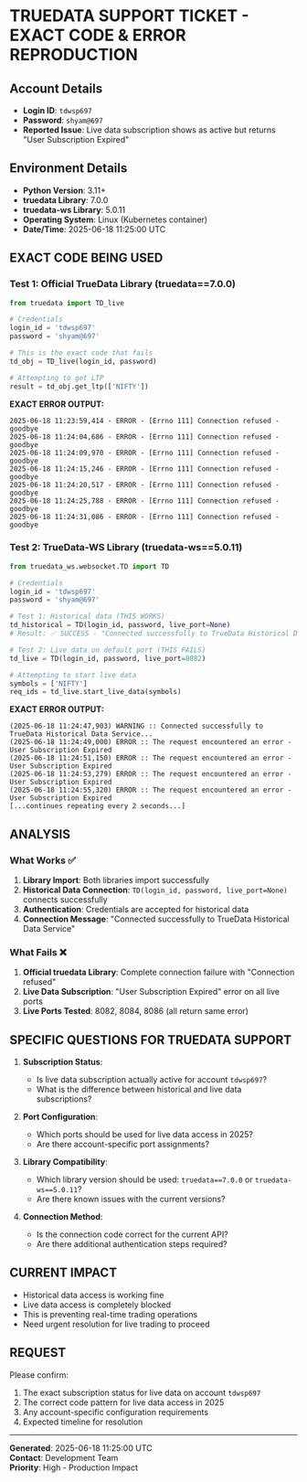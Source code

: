# TRUEDATA SUPPORT TICKET - EXACT CODE & ERROR REPRODUCTION

## Account Details
- **Login ID**: `tdwsp697`
- **Password**: `shyam@697`
- **Reported Issue**: Live data subscription shows as active but returns "User Subscription Expired"

## Environment Details
- **Python Version**: 3.11+
- **truedata Library**: 7.0.0
- **truedata-ws Library**: 5.0.11
- **Operating System**: Linux (Kubernetes container)
- **Date/Time**: 2025-06-18 11:25:00 UTC

## EXACT CODE BEING USED

### Test 1: Official TrueData Library (truedata==7.0.0)

```python
from truedata import TD_live

# Credentials
login_id = 'tdwsp697'
password = 'shyam@697'

# This is the exact code that fails
td_obj = TD_live(login_id, password)

# Attempting to get LTP
result = td_obj.get_ltp(['NIFTY'])
```

**EXACT ERROR OUTPUT:**
```
2025-06-18 11:23:59,414 - ERROR - [Errno 111] Connection refused - goodbye
2025-06-18 11:24:04,686 - ERROR - [Errno 111] Connection refused - goodbye
2025-06-18 11:24:09,970 - ERROR - [Errno 111] Connection refused - goodbye
2025-06-18 11:24:15,246 - ERROR - [Errno 111] Connection refused - goodbye
2025-06-18 11:24:20,517 - ERROR - [Errno 111] Connection refused - goodbye
2025-06-18 11:24:25,788 - ERROR - [Errno 111] Connection refused - goodbye
2025-06-18 11:24:31,086 - ERROR - [Errno 111] Connection refused - goodbye
```

### Test 2: TrueData-WS Library (truedata-ws==5.0.11)

```python
from truedata_ws.websocket.TD import TD

# Credentials
login_id = 'tdwsp697'
password = 'shyam@697'

# Test 1: Historical data (THIS WORKS)
td_historical = TD(login_id, password, live_port=None)
# Result: ✅ SUCCESS - "Connected successfully to TrueData Historical Data Service"

# Test 2: Live data on default port (THIS FAILS)
td_live = TD(login_id, password, live_port=8082)

# Attempting to start live data
symbols = ['NIFTY']
req_ids = td_live.start_live_data(symbols)
```

**EXACT ERROR OUTPUT:**
```
(2025-06-18 11:24:47,903) WARNING :: Connected successfully to TrueData Historical Data Service...
(2025-06-18 11:24:49,000) ERROR :: The request encountered an error - User Subscription Expired
(2025-06-18 11:24:51,150) ERROR :: The request encountered an error - User Subscription Expired
(2025-06-18 11:24:53,279) ERROR :: The request encountered an error - User Subscription Expired
(2025-06-18 11:24:55,320) ERROR :: The request encountered an error - User Subscription Expired
[...continues repeating every 2 seconds...]
```

## ANALYSIS

### What Works ✅
1. **Library Import**: Both libraries import successfully
2. **Historical Data Connection**: `TD(login_id, password, live_port=None)` connects successfully
3. **Authentication**: Credentials are accepted for historical data
4. **Connection Message**: "Connected successfully to TrueData Historical Data Service"

### What Fails ❌
1. **Official truedata Library**: Complete connection failure with "Connection refused"
2. **Live Data Subscription**: "User Subscription Expired" error on all live ports
3. **Live Ports Tested**: 8082, 8084, 8086 (all return same error)

## SPECIFIC QUESTIONS FOR TRUEDATA SUPPORT

1. **Subscription Status**: 
   - Is live data subscription actually active for account `tdwsp697`?
   - What is the difference between historical and live data subscriptions?

2. **Port Configuration**:
   - Which ports should be used for live data access in 2025?
   - Are there account-specific port assignments?

3. **Library Compatibility**:
   - Which library version should be used: `truedata==7.0.0` or `truedata-ws==5.0.11`?
   - Are there known issues with the current versions?

4. **Connection Method**:
   - Is the connection code correct for the current API?
   - Are there additional authentication steps required?

## CURRENT IMPACT
- Historical data access is working fine
- Live data access is completely blocked
- This is preventing real-time trading operations
- Need urgent resolution for live trading to proceed

## REQUEST
Please confirm:
1. The exact subscription status for live data on account `tdwsp697`
2. The correct code pattern for live data access in 2025
3. Any account-specific configuration requirements
4. Expected timeline for resolution

---
**Generated**: 2025-06-18 11:25:00 UTC  
**Contact**: Development Team  
**Priority**: High - Production Impact
